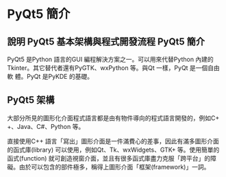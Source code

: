  PyQt5 簡介
===

說明 PyQt5 基本架構與程式開發流程
PyQt5 簡介
---

PyQt5 是Python 語言的GUI 編程解決方案之一。可以用來代替Python 內建的
Tkinter。其它替代者還有PyGTK、wxPython 等。與Qt 一樣，PyQt 是一個自由軟
體。PyQt 是PyKDE 的基礎。


PyQt5 架構
---

大部分所見的圖形化介面程式語言都是由有物件導向的程式語言開發的，例如C+
+、Java、C#、Python 等。

直接使用C++ 語言「寫出」圖形介面是一件滿費心的差事，因此有滿多圖形介面的函式庫(library) 可以使用，例如Qt、Tk、wxWidgets、GTK+ 等。使用簡單的函式(function) 就可創造視窗介面，並且有很多函式庫盡力克服「跨平台」的障礙。由於可以包含的部件極多，稱得上圖形介面「框架(framework)」一詞。

